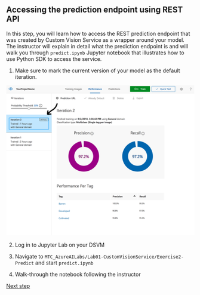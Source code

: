 ## Accessing the prediction endpoint using REST API

In this step, you will learn how to access the REST prediction endpoint that was created by Custom Vision Service as a wrapper around your model. The instructor will explain in detail what the prediction endpoint is and will walk you through `predict.ipynb` Jupyter notebook that illustrates how to use Python SDK to access the service.

1. Make sure to mark the current version of your model as the default iteration.

![Mark iteration](images/img12.PNG)


2. Log in to Jupyter Lab on your DSVM

3. Navigate to `MTC_AzureAILabs/Lab01-CustomVisionService/Exercise2-Predict` and start `predict.ipynb`

4. Walk-through the notebook following the instructor

[Next step](https://github.com/Microsoft/MTC_AzureAILabs/tree/master/Lab01-CustomVisionService/Exercise3-Export)

